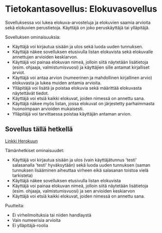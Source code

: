 # Tietokantasovellus: Elokuvasovellus

Sovelluksessa voi lukea elokuva-arvosteluja ja elokuvien saamia arvioita sekä elokuvien perustietoja.
Käyttäjä on joko peruskäyttäjä tai ylläpitäjä.

Sovelluksen ominaisuuksia:
- Käyttäjä voi kirjautua sisään ja ulos sekä luoda uuden tunnuksen.
- Käyttäjä näkee sovelluksen etusivulla listan elokuvista sekä elokuvalle annettujen arvioiden keskiarvon.
- Käyttäjä voi painaa elokuvan nimeä, jolloin siitä näytetään lisätietoja (esim. ohjaaja, valmistumisvuosi) ja käyttäjien sille antamat kirjalliset arviot.
- Käyttäjä voi antaa arvion (numeerinen ja mahdollinen kirjallinen arvio) elokuvasta ja lukea muiden antamia arvioita.
- Ylläpitäjä voi lisätä ja poistaa elokuvia sekä määrittää elokuvasta näytettävät tiedot.
- Käyttäjä voi etsiä kaikki elokuvat, joiden nimessä on annettu sana.
- Käyttäjä näkee myös listan, jossa elokuvat on järjestetty parhaimmasta huonoimpaan arvioiden mukaisesti.
- Ylläpitäjä voi tarvittaessa poistaa käyttäjän antaman arvion.

## Sovellus tällä hetkellä

[Linkki Herokuun](https://tsoha-movies.herokuapp.com)

Tämänhetkiset ominaisuudet:
- Käyttäjä voi kirjautua sisään ja ulos (vain käyttäjätunnus 'testi' salasanalla 'testi' hyväksytään) sekä luoda uuden tunnuksen (saman tunnuksen lisääminen aiheuttaa virheen eikä salasanan toistoa vielä tarkisteta)
- Käyttäjä näkee sovelluksen etusivulla listan elokuvista
- Käyttäjä voi painaa elokuvan nimeä, jolloin siitä näytetään lisätietoja (esim. ohjaaja, valmistumisvuosi) ja sen arvioiden keskiarvon
- Käyttäjä voi etsiä kaikki elokuvat, joiden nimessä on annettu sana.

Puutteita:
- Ei virheilmoituksia tai niiden handlaystä
- Vain numeerisia arvioita
- Ei ylläpitäjä-roolia
